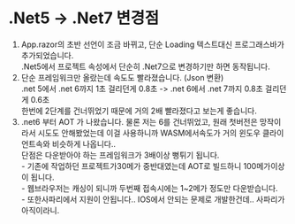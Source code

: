 # .Net5 -> .Net7 변경점

1. App.razor의 초반 선언이 조금 바뀌고, 단순 Loading 텍스트대신 프로그래스바가 추가되었습니다.\
   .Net5에서 프로젝트 속성에서 단순히 .Net7으로 변경하기만 하면 동작됩니다.
2. 단순 프레임워크만 올랐는데 속도도 빨라졌습니다. (Json 변환)\
   .net 5에서 .net 6까지 1초 걸리던게 0.8초 -> .net 6에서 .net 7까지 0.8초 걸리던게 0.6초\
   한번에 2단계를 건너뛰었기 때문에 거의 2배 빨라졌다고 보는게 좋습니다.&#x20;
3. .net6 부터 AOT 가 나왔습니다. 물론 저는 6를 건너뛰었고, 원래 첫버전은 망작이라서 시도도 안해봤었는데 이걸 사용하니까 WASM에서속도가 거의 윈도우 클라이언트속와 비슷하게    나옵니다..\
   단점은 다운받아야 하는 프레임워크가 3배이상 뻥튀기 됩니다. \
   \- 기존에 작업하던 프로젝트가30메가 중반대였는데 AOT로 빌드하니 100메가이상이 됩니다.\
   \- 웹브라우저는 캐싱이 되니까 두번째 접속시에는 1\~2메가 정도만 다운받습니다.\
   \- 또한사파리에서 지원이 안됩니다.. IOS에서 안되는 문제로 개발한건데.. 사파리가 아직이라니.
